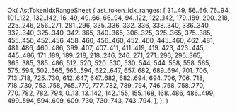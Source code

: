 Ok(
    AstTokenIdxRangeSheet {
        ast_token_idx_ranges: [
            31..49,
            56..66,
            76..94,
            101..122,
            132..142,
            16..49,
            49..66,
            66..94,
            94..122,
            122..142,
            179..189,
            200..218,
            225..246,
            256..271,
            281..296,
            335..336,
            332..336,
            338..340,
            336..340,
            332..340,
            325..340,
            342..365,
            340..365,
            306..325,
            325..365,
            375..385,
            455..456,
            452..456,
            458..460,
            456..460,
            452..460,
            445..460,
            462..481,
            481..486,
            460..486,
            399..407,
            407..411,
            411..419,
            419..423,
            423..445,
            445..486,
            171..189,
            189..218,
            218..246,
            246..271,
            271..296,
            296..365,
            365..385,
            385..486,
            512..520,
            520..530,
            530..544,
            544..558,
            558..565,
            575..594,
            502..565,
            565..594,
            622..647,
            657..682,
            689..694,
            701..706,
            713..718,
            725..730,
            612..647,
            647..682,
            682..694,
            694..706,
            706..718,
            718..730,
            753..758,
            765..770,
            777..782,
            789..794,
            746..758,
            758..770,
            770..782,
            782..794,
            0..13,
            13..142,
            142..155,
            155..168,
            168..486,
            486..499,
            499..594,
            594..609,
            609..730,
            730..743,
            743..794,
        ],
    },
)